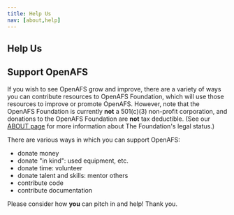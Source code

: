 ```yaml
---
title: Help Us
nav: [about,help]
---
```


## Help Us ##

## Support OpenAFS ##

If you wish to see OpenAFS grow and improve, there are a variety of ways you
can contribute resources to OpenAFS Foundation, which will use those resources
to improve or promote OpenAFS. However, note that the OpenAFS Foundation is
currently **not** a 501(c)(3) non-profit corporation, and donations to the
OpenAFS Foundation are **not** tax deductible. (See our [ABOUT
page]({{site.github.url}}/about/) for more information about The Foundation's
legal status.)

There are various ways in which you can support OpenAFS:
  - donate money
  - donate "in kind": used equipment, etc.
  - donate time: volunteer
  - donate talent and skills: mentor others
  - contribute code
  - contribute documentation
  
Please consider how **you** can pitch in and help!  Thank you.
